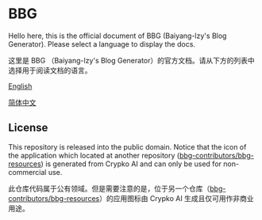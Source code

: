 # BBG

Hello here, this is the official document of BBG (Baiyang-lzy's Blog Generator). Please select a language to display the docs.

这里是 BBG （Baiyang-lzy's Blog Generator）的官方文档。请从下方的列表中选择用于阅读文档的语言。

[English](/en/)

[简体中文](/zh-cn/)

## License

This repository is released into the public domain. Notice that the icon of the application which located at another repository ([bbg-contributors/bbg-resources](https://github.com/bbg-contributors/bbg-resources)) is generated from Crypko AI and can only be used for non-commercial use.

此仓库代码属于公有领域。但是需要注意的是，位于另一个仓库（[bbg-contributors/bbg-resources](https://github.com/bbg-contributors/bbg-resources)）的应用图标由 Crypko AI 生成且仅可用作非商业用途。

<!-- TODO: use package manager -->